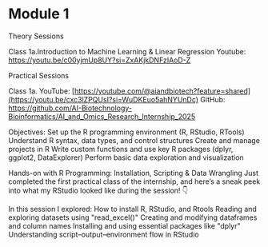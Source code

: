 # Module 1

Theory Sessions

Class 1a.Introduction to Machine Learning & Linear Regression 
Youtube: https://youtu.be/c00yjmUp8UY?si=ZxAKjkDNFzIAoD-Z 

Practical Sessions

Class 1a. YouTube: [https://youtube.com/@aiandbiotech?feature=shared](https://youtu.be/cxc3lZPQUsI?si=WuDKEuo5ahNYUnDc)
GitHub: https://github.com/AI-Biotechnology-Bioinformatics/AI_and_Omics_Research_Internship_2025 

Objectives: 
Set up the R programming environment (R, RStudio, RTools) 
Understand R syntax, data types, and control structures 
Create and manage projects in R 
Write custom functions and use key R packages (dplyr, ggplot2, DataExplorer) 
Perform basic data exploration and visualization

Hands-on with R Programming: Installation, Scripting & Data Wrangling
Just completed the first practical class of the internship, and here’s a sneak peek into what my RStudio looked like during the session! 👇

In this session I explored:
How to install R, RStudio, and Rtools
Reading and exploring datasets using "read_excel()"
Creating and modifying dataframes and column names
Installing and using essential packages like "dplyr"
Understanding script–output–environment flow in RStudio



 

